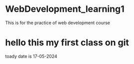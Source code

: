 # WebDevelopment_learning1
This is for the practice of web development course 
# hello this my first class on git
toady date is 17-05-2024

